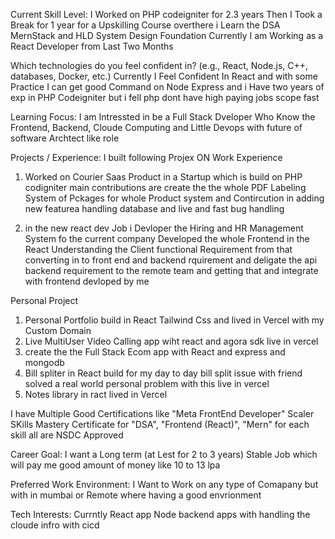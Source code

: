 
Current Skill Level:
I Worked on PHP codeigniter for 2.3 years 
Then I Took a Break for 1 year for a Upskilling Course overthere i Learn the DSA MernStack and HLD System Design Foundation
Currently I am Working as a React Developer from Last Two Months

Which technologies do you feel confident in? (e.g., React, Node.js, C++, databases, Docker, etc.)
Currently I Feel Confident In React and with some Practice I can get good Command on Node Express and i Have two years of exp in PHP Codeigniter but i fell php dont have high paying jobs scope fast

Learning Focus:
I am Intressted in be a Full Stack Dveloper Who Know the Frontend, Backend, Cloude Computing and Little Devops with future of software Archtect like role

Projects / Experience:
I built following Projex
ON Work Experience
1. Worked on Courier Saas Product in a Startup which is build on PHP codigniter 
main contributions are create the the whole PDF Labeling System of Pckages for whole Product system 
and Contircution in adding new featurea handling database and live and fast bug handling 

2. in the new react dev Job i  Devloper the Hiring and HR Management System fo the current company 
Developed the whole Frontend in the React
Understanding the Client functional Requirement from that converting in to front end and backend rquirement and deligate the api backend requirement to the remote team and getting that and integrate with frontend devloped by me

Personal Project
1. Personal Portfolio build in React Tailwind Css and lived in Vercel with my Custom Domain
2. Live MultiUser Video Calling app wiht react and agora sdk live in vercel
3. create the the Full Stack Ecom app with React and express and mongodb
4. Bill spliter in React build for my day to day bill split issue with friend solved a real world personal problem with this live in vercel
5. Notes library in ract lived in Vercel

I have Multiple Good Certifications
like
"Meta FrontEnd Developer"
Scaler SKills Mastery Certificate for "DSA", "Frontend (React)", "Mern" for each skill all are NSDC Approved

Career Goal:
I want a Long term (at Lest for 2 to 3 years) Stable Job which will pay me good amount of money like 10 to 13 lpa


Preferred Work Environment:
I Want to Work on any type of Comapany but with in mumbai or Remote where having a good envrionment

Tech Interests: 
Currntly React app Node backend apps with handling the cloude infro with cicd
